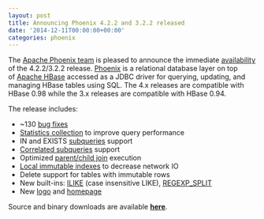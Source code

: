 ```yaml
---
layout: post
title: Announcing Phoenix 4.2.2 and 3.2.2 released
date: '2014-12-11T00:00:00+00:00'
categories: phoenix
---
```

<p>The <a href="http://phoenix.apache.org/team.html" target="_blank" title="Apache Phoenix team">Apache Phoenix team</a> is pleased to announce the immediate <a href="http://phoenix.apache.org/download.html" target="_blank" title="download">availability</a> of the 4.2.2/3.2.2 release. <a href="http://phoenix.apache.org/index.html" target="_blank" title="Apache Phoenix">Phoenix</a> is a relational database layer&nbsp;on top of&nbsp;<a href="http://hbase.apache.org/" target="_blank" title="Apache HBase">Apache HBase</a>&nbsp;accessed as a JDBC driver for querying, updating, and managing HBase tables using SQL. The 4.x releases are compatible with HBase 0.98 while the 3.x releases are compatible with HBase 0.94.</p> 
  <p>The release includes:</p> 
  <p> </p> 
  <ul> 
    <li>~130&nbsp;<a href="https://raw.githubusercontent.com/apache/phoenix/4.2/CHANGES" target="_blank" title="bug fixes">bug fixes</a></li> 
    <li><a href="http://phoenix.apache.org/update_statistics.html" target="_blank" title="Statistics collection">Statistics collection</a> to improve query performance</li> 
    <li>IN and EXISTS <a href="http://phoenix.apache.org/subqueries.html" target="_blank" title="subqueries">subqueries</a>&nbsp;support</li> 
    <li><a href="http://phoenix.apache.org/subqueries.html#Correlated_Subqueries" target="_blank" title="Correlated subqueries">Correlated subqueries</a>&nbsp;support</li> 
    <li>Optimized <a href="http://phoenix.apache.org/joins.html#Foreign_Key_to_Primary_Key_Join_Optimization" target="_blank" title="parent/child join">parent/child join</a> execution</li> 
    <li><a href="http://phoenix.apache.org/secondary_indexing.html#Local_Indexing" target="_blank" title="Local immutable indexes">Local immutable indexes</a> to decrease network IO</li> 
    <li>Delete support for tables with immutable rows</li> 
    <li>New built-ins: <a href="http://phoenix.apache.org/language/index.html#Condition" target="_blank" title="ILIKE">ILIKE</a> (case insensitive LIKE), <a href="http://phoenix.apache.org/language/functions.html#regexp_split" target="_blank" title="REGEXP_SPLIT">REGEXP_SPLIT</a></li> 
    <li>New <a href="http://phoenix.apache.org/images/phoenix-logo.png" target="_blank" title="logo">logo</a> and <a href="http://phoenix.apache.org/index.html" target="_blank" title="Apache Phoenix">homepage</a></li> 
  </ul> 
  <p>Source and binary downloads are available&nbsp;<a href="http://phoenix.apache.org/download.html" target="_blank" title="latest release download"><strong>here</strong></a>.</p>
